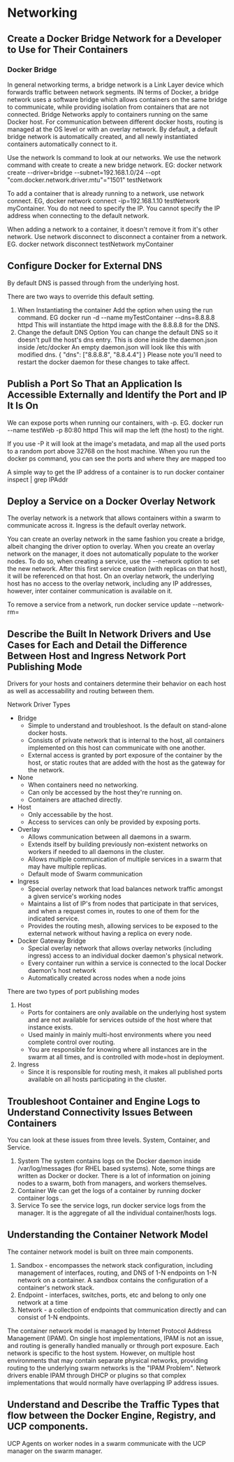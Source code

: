 # Networking 

## Create a Docker Bridge Network for a Developer to Use for Their Containers

### Docker Bridge
In general networking terms, a bridge network is a Link Layer device which forwards traffic between network segments.
IN terms of Docker, a bridge network uses a software bridge which allows containers on the same bridge to communicate, while providing isolation from containers that are not connected. 
Bridge Networks apply to containers running on the same Docker host. For communication between different docker hosts, routing is managed at the OS level or with an overlay network. By default, a default bridge network is automatically created, and all newly instantiated containers automatically connect to it.


Use the network ls command to look at our networks. 
We use the network command with create to create a new bridge network.
EG: docker network create --driver=bridge --subnet=192.168.1.0/24 --opt "com.docker.network.driver.mtu"="1501" testNetwork

To add a container that is already running to a network, use network connect.
EG, docker network connect -ip=192.168.1.10 testNetwork myContainer. You do not need to specify the IP. You cannot specify the IP address when connecting to the default network. 

When adding a network to a container, it doesn't remove it from it's other network. 
Use network disconnect to disconnect a container from a network. 
EG. docker network disconnect testNetwork myContainer

## Configure Docker for External DNS
By default DNS is passed through from the underlying host.

There are two ways to override this default setting.

1. When Instantiating the container
    Add the option when using the run command.
    EG docker run -d --name myTestContainer --dns=8.8.8.8 httpd
    This will instantiate the httpd image with the 8.8.8.8 for the DNS.
2. Change the default DNS Option
    You can change the default DNS so it doesn't pull the host's dns entry.
    This is done inside the daemon.json inside /etc/docker
    An empty daemon.json will look like this with modified dns.
        {
            "dns": ["8.8.8.8", "8.8.4.4"]
        }
    Please note you'll need to restart the docker daemon for these changes to take affect. 

## Publish a Port So That an Application Is Accessible Externally and Identify the Port and IP It Is On
We can expose ports when running our containers, with -p.
EG. 
docker run --name testWeb -p 80:80 httpd
This will map the left (the host) to the right.

If you use -P it will look at the image's metadata, and map all the used ports to a random port above 32768 on the host machine. 
When you run the docker ps command, you can see the ports and where they are mapped too

A simple way to get the IP address of a container is to run docker container inspect <container-name> | grep IPAddr

## Deploy a Service on a Docker Overlay Network
The overlay network is a network that allows containers within a swarm to communicate across it. 
Ingress is the default overlay network.

You can create an overlay network in the same fashion you create a bridge, albeit changing the driver option to overlay.
When you create an overlay network on the manager, it does not automatically populate to the worker nodes.
To do so, when creating a service, use the --network option to set the new network. After this first service creation (with replicas on that host), it will be referenced on that host.
On an overlay network, the underlying host has no access to the overlay network, including any IP addresses, however, inter container communication is available on it. 

To remove a service from a network, run docker service update --network-rm=<network-name> <service-name>

## Describe the Built In Network Drivers and Use Cases for Each and Detail the Difference Between Host and Ingress Network Port Publishing Mode
Drivers for your hosts and containers determine their behavior on each host as well as accessability and routing between them.

Network Driver Types
* Bridge
    - Simple to understand and troubleshoot. Is the default on stand-alone docker hosts.
    - Consists of private network that is internal to the host, all containers implemented on this host can communicate with one another.
    - External access is granted by port exposure of the container by the host, or static routes that are added with the host as the gateway for the network. 
* None
    - When containers need no networking.
    - Can only be accessed by the host they're running on.
    - Containers are attached directly. 
* Host
    - Only accessabile by the host.
    - Access to services can only be provided by exposing ports. 
* Overlay
    - Allows communication between all daemons in a swarm.
    - Extends itself by building previously non-existent networks on workers if needed to all daemons in the cluster.
    - Allows multiple communication of multiple services in a swarm that may have multiple replicas.
    - Default mode of Swarm communication
* Ingress
    - Special overlay network that load balances network traffic amongst a given service's working nodes
    - Maintains a list of IP's from nodes that participate in that services, and when a request comes in, routes to one of them for the indicated service.
    - Provides the routing mesh, allowing services to be exposed to the external network without having a replica on every node. 
* Docker Gateway Bridge
    - Special overlay network that allows overlay networks (including ingress) access to an individual docker daemon's physical network.
    - Every container run within a service is connected to the local Docker daemon's host network
    - Automatically created across nodes when a node joins


There are two types of port publishing modes
1. Host
    - Ports for containers are only available on the underlying host system and are not available for services outside of the host where that instance exists.
    - Used mainly in mainly multi-host environments where you need complete control over routing.
    - You are responsible for knowing where all instances are in the swarm at all times, and is controlled with mode=host in deployment.
2. Ingress
    - Since it is responsible for routing mesh, it makes all published ports available on all hosts participating in the cluster. 


##  Troubleshoot Container and Engine Logs to Understand Connectivity Issues Between Containers
You can look at these issues from three levels. System, Container, and Service.

1. System
    The system contains logs on the Docker daemon inside /var/log/messages (for RHEL based systems). Note, some things are written as Docker or docker.
    There is a lot of information on joining nodes to a swarm, both from managers, and workers themselves. 
2. Container
    We can get the logs of a container by running docker container logs <container-name>.
3. Service
    To see the service logs, run docker service logs <service-name> from the manager. It is the aggregate of all the individual container/hosts logs. 

## Understanding the Container Network Model
The container network model is built on three main components. 

1. Sandbox - encompasses the network stack configuration, including management of interfaces, routing, and DNS of 1-N endpoints on 1-N network on a container.
A sandbox contains the configuration of a container's network stack.
2. Endpoint - interfaces, switches, ports, etc and belong to only one network at a time
3. Network - a collection of endpoints that communication directly and can consist of 1-N endpoints.

The container network model is managed by Internet Protocol Address Management (IPAM).
On single host implementations, IPAM is not an issue, and routing is generally handled manually or through port exposure. Each network is specific to the host system.
However, on multiple host environments that may contain separate physical networks, providing routing to the underlying swarm networks is the "IPAM Problem".
Network drivers enable IPAM through DHCP or plugins so that complex implementations that would normally have overlapping IP address issues.

## Understand and Describe the Traffic Types that flow between the Docker Engine, Registry, and UCP components.

UCP Agents on worker nodes in a swarm communicate with the UCP manager on the swarm manager.